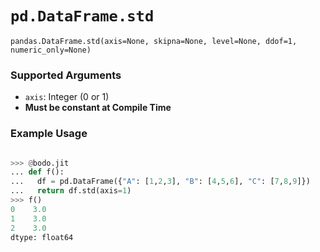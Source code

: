 # `pd.DataFrame.std`

`pandas.DataFrame.std(axis=None, skipna=None, level=None, ddof=1, numeric_only=None)`

### Supported Arguments

- `axis`: Integer (0 or 1)
- **Must be constant at Compile Time**

### Example Usage

```py

>>> @bodo.jit
... def f():
...   df = pd.DataFrame({"A": [1,2,3], "B": [4,5,6], "C": [7,8,9]})
...   return df.std(axis=1)
>>> f()
0    3.0
1    3.0
2    3.0
dtype: float64
```
